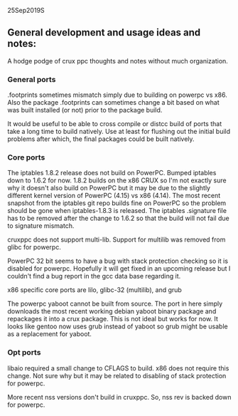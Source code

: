 
25Sep2019S

## General development and usage ideas and notes:

A hodge podge of crux ppc thoughts and notes without much organization.

### General ports

.footprints sometimes mismatch simply due to building on powerpc vs x86.   Also the package .footprints can sometimes change a bit based on what was built
installed (or not) prior to the package build. 

It would be useful to be able to cross compile or distcc build of ports that
take a long time to build natively.  Use at least for flushing out the 
initial build problems after which, the final packages could be built 
natively.


### Core ports

The iptables 1.8.2 release does not build on PowerPC.  Bumped iptables down to 1.6.2 for now.   1.8.2 builds on the x86 CRUX so I'm not
exactly sure why it doesn't also build on PowerPC but it may be due to the slightly different kernel version of PowerPC (4.15) vs x86 (4.14).
The most recent snapshot from the iptables git repo builds fine on PowerPC so the problem should be gone when iptables-1.8.3 is released.
The iptables .signature file has to be removed after the change to 1.6.2 so that the build will not fail due to signature mismatch.

cruxppc does not support multi-lib.   Support for multilib was removed from glibc for powerpc.

PowerPC 32 bit seems to have a bug with stack protection checking so it is disabled for powerpc.   Hopefully it will get fixed in an upcoming 
release but I couldn't find a bug report in the gcc data base regarding it.

x86 specific core ports are lilo, glibc-32 (multilib), and grub

The powerpc yaboot cannot be built from source.   The port in here simply downloads the most recent working debian yaboot binary package and
repackages it into a crux package.  This is not ideal but works for now.   It looks like gentoo now uses grub instead of yaboot so grub might be usable as a replacement 
for yaboot.  



### Opt ports

libaio required a small change to CFLAGS to build.  x86 does not require this change.   Not sure why but it may be related to disabling of
stack protection for powerpc.

More recent nss versions don't build in cruxppc.  So, nss rev is backed down for powerpc.



